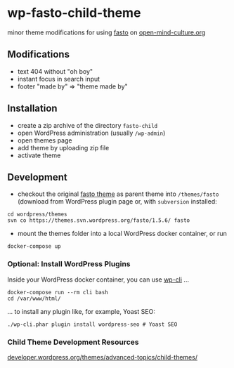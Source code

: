 # wp-fasto-child-theme

minor theme modifications for using [fasto](https://wordpress.org/support/theme/fasto/) on [open-mind-culture.org](https://www.open-mind-culture.org/)

## Modifications

- text 404 without "oh boy"
- instant focus in search input
- footer "made by" => "theme made by"

## Installation

- create a zip archive of the directory `fasto-child`
- open WordPress administration (usually `/wp-admin`)
- open themes page
- add theme by uploading zip file
- activate theme

## Development

- checkout the original [fasto theme](https://wordpress.org/support/theme/fasto/) as parent theme into `/themes/fasto`
  (download from WordPress plugin page or, with `subversion` installed: 
  
```
cd wordpress/themes
svn co https://themes.svn.wordpress.org/fasto/1.5.6/ fasto
```

- mount the themes folder into a local WordPress docker container, or
  run
  
```
docker-compose up
```

### Optional: Install WordPress Plugins

Inside your WordPress docker container, you can use [wp-cli](https://wp-cli.org/) ...

```
docker-compose run --rm cli bash
cd /var/www/html/
```

... to install any plugin like, for example, Yoast SEO:

```
./wp-cli.phar plugin install wordpress-seo # Yoast SEO
```

### Child Theme Development Resources

[developer.wordpress.org/themes/advanced-topics/child-themes/](https://developer.wordpress.org/themes/advanced-topics/child-themes/)
